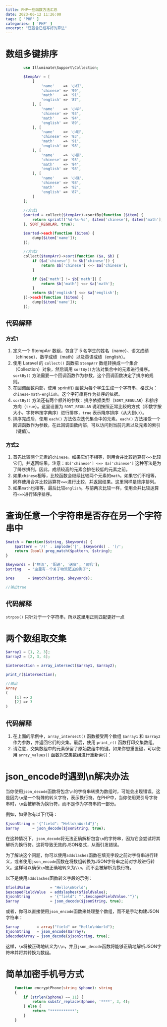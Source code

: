 ```yaml
---
title: PHP一些函数方法汇总
date: 2023-06-12 11:26:00
tags: [ 'PHP' ]
categories: [ 'PHP' ]
excerpt: "还包含已经写好的算法"
---
```


# 数组多键排序

``` php
        use Illuminate\Support\Collection;

        $tempArr = [
            [
                'name'    => '小红',
                'chinese' => '99',
                'math'    => '91',
                'english' => '87',
            ], [
                'name'    => '小华',
                'chinese' => '93',
                'math'    => '94',
                'english' => '89',
            ], [
                'name'    => '小明',
                'chinese' => '93',
                'math'    => '91',
                'english' => '98',
            ], [
                'name'    => '小丽',
                'chinese' => '93',
                'math'    => '94',
                'english' => '98',
            ], [
                'name'    => '小强',
                'chinese' => '98',
                'math'    => '92',
                'english' => '87',
            ]
        ];
        
        //方式1
        $sorted = collect($tempArr)->sortBy(function ($item) {
            return sprintf('%d-%s-%s', $item['chinese'], $item['math'], $item['english']);
        }, SORT_REGULAR, true);

        $sorted->each(function ($item) {
            dump($item['name']);
        });
        
        //方式2
        collect($tempArr)->sort(function ($a, $b) {
            if ($a['chinese'] != $b['chinese']) {
                return $b['chinese'] <=> $a['chinese'];
            }

            if ($a['math'] != $b['math']) {
                return $b['math'] <=> $a['math'];
            }
            return $b['english'] <=> $a['english'];
        })->each(function ($item) {
            dump($item['name']);
        });

```

## 代码解释
### 方式1
1. 定义一个 $tempArr 数组，包含了 5 名学生的姓名（name）、语文成绩（chinese）、数学成绩（math）以及英语成绩（english）。
2. 使用 Laravel 的 `collect()` 函数把 `$tempArr` 数组转换成一个集合（Collection）对象，然后调用 `sortBy()`方法对集合中的元素进行排序。`sortBy()` 方法需要一个回调函数作为参数，这个回调函数决定了排序的规则。
3. 在回调函数内部，使用 sprintf() 函数为每个学生生成一个字符串，格式为：`chinese-math-english`。这个字符串将作为排序的依据。
4. `sortBy()` 方法还有两个额外的参数：排序依据类型（`SORT_REGULAR`）和排序方向（`true`）。这里设置为 `SORT_REGULAR` 说明按照正常比较的方式（即数字按大小，字符串按字典序）进行排序，`true` 表示降序排序（从大到小）。
5. 排序完成后，使用 `each()` 方法依次迭代集合中的元素。`each()` 方法接受一个回调函数作为参数，在此回调函数内部，可以访问到当前元素以及元素的索引（键值）。
### 方式2
1. 首先比较两个元素的`chinese`。如果它们不相等，则用合并比较运算符`<=>`比较它们，并返回结果。注意：`$b['chinese'] <=> $a['chinese']` 这种写法是为了降序排列。因此，成绩较高的元素会排在较低的元素之前。
2. 如果`chinese`相等，比较函数会继续比较两个元素的`math`。如果它们不相等，同样使用合并比较运算符`<=>`进行比较，并返回结果。这里同样是降序排列。
3. 如果`math`也相等，最后比较`english`。与前两次比较一样，使用合并比较运算符`<=>`进行降序排序。
       

# 查询任意一个字符串是否存在另一个字符串中

```php
$match = function($string, $keywords) {
    $pattern = '/(' . implode('|', $keywords) . ')/';
    return (bool) preg_match($pattern, $string);
}

$keywords = ['物流', '配送', '送货', '司机'];
$string   = "这里有一个关于物流配送的例子";

$res      = $match($string, $keywords);

//输出true
```

## 代码解释
`strpos()` 只针对于一个字符串，所以这里用正则匹配更好一点


# 两个数组取交集

```php
$array1 = [1, 2, 3];
$array2 = [2, 3, 4];

$intersection = array_intersect($array1, $array2);

print_r($intersection);

//输出
Array
(
    [1] => 2
    [2] => 3
)

```

## 代码解释
1. 在上面的示例中，`array_intersect()` 函数接受两个数组 `$array1` 和 `$array2` 作为参数，并返回它们的交集。最后，使用 `print_r()` 函数打印交集数组。
2. 请注意，交集数组中的元素保留了原始数组中的键。如果你想重置键，可以使用 `array_values()` 函数对交集数组进行重新索引：


# json_encode时遇到\n解决办法

当你使用`json_decode`函数将包含`\n`的字符串转换为数组时，可能会出现错误。这是因为`\n`是一个特殊的转义字符，表示换行符。在PHP中，当你使用双引号字符串时，`\n`会被解析为换行符，而不是作为字符串的一部分。

例如，如果你有以下代码：

```php
$jsonString = '{"field": "Hello\nWorld"}';
$array      = json_decode($jsonString, true);
```

在这种情况下，`json_decode`将无法正确解析包含`\n`的字符串，因为它会尝试将其解析为换行符。这将导致无效的JSON格式，从而引发错误。

为了解决这个问题，你可以使用`addslashes`函数在填充字段之前对字符串进行转义，或者使用`json_encode`函数在将数组转换为JSON字符串之前对字段进行转义。这样可以确保`\n`被正确地转义为`\\n`，而不会被解析为换行符。

以下是使用`addslashes`函数转义字段的示例：

```php
$fieldValue         = "Hello\nWorld";
$escapedFieldValue  = addslashes($fieldValue);
$jsonString         = '{"field": "'.$escapedFieldValue.'"}';
$array              = json_decode($jsonString, true);
```

或者，你可以直接使用`json_encode`函数来处理整个数组，而不是手动构建JSON字符串：

```php
$array        = array("field" => "Hello\nWorld");
$jsonString   = json_encode($array);
$decodedArray = json_decode($jsonString, true);
```

这样，`\n`将被正确地转义为`\\n`，并且`json_decode`函数将能够正确地解析JSON字符串并将其转换为数组。

# 简单加密手机号方式

```php
    function encryptPhone(string $phone): string
    {
        if (strlen($phone) == 11) {
            return substr_replace($phone, '****', 3, 4);
        } else {
            return "***********";
        }
    }
```










